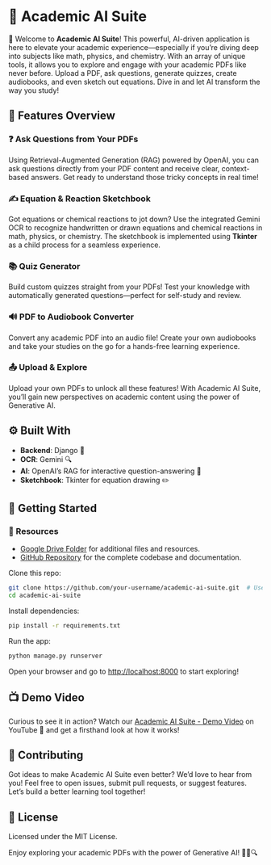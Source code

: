 # 📘 Academic AI Suite

🚀 Welcome to **Academic AI Suite**! This powerful, AI-driven application is here to elevate your academic experience—especially if you’re diving deep into subjects like math, physics, and chemistry. With an array of unique tools, it allows you to explore and engage with your academic PDFs like never before. Upload a PDF, ask questions, generate quizzes, create audiobooks, and even sketch out equations. Dive in and let AI transform the way you study!

## 🎉 Features Overview

### ❓ Ask Questions from Your PDFs
Using Retrieval-Augmented Generation (RAG) powered by OpenAI, you can ask questions directly from your PDF content and receive clear, context-based answers. Get ready to understand those tricky concepts in real time!

### ✍️ Equation & Reaction Sketchbook
Got equations or chemical reactions to jot down? Use the integrated Gemini OCR to recognize handwritten or drawn equations and chemical reactions in math, physics, or chemistry. The sketchbook is implemented using **Tkinter** as a child process for a seamless experience.

### 📚 Quiz Generator
Build custom quizzes straight from your PDFs! Test your knowledge with automatically generated questions—perfect for self-study and review.

### 🔊 PDF to Audiobook Converter
Convert any academic PDF into an audio file! Create your own audiobooks and take your studies on the go for a hands-free learning experience.

### 📤 Upload & Explore
Upload your own PDFs to unlock all these features! With Academic AI Suite, you’ll gain new perspectives on academic content using the power of Generative AI.

## ⚙️ Built With
- **Backend**: Django 🐍
- **OCR**: Gemini 🔍
- **AI**: OpenAI’s RAG for interactive question-answering 🤖
- **Sketchbook**: Tkinter for equation drawing ✏️

## 🚀 Getting Started

### 🔗 Resources
- [Google Drive Folder](https://drive.google.com/drive/folders/1dGYyOKPZSTcMYLHpUr57heVoE06tp20B?usp=drive_link) for additional files and resources.
- [GitHub Repository](https://github.com/your-username/academic-ai-suite) for the complete codebase and documentation.

Clone this repo:

```bash
git clone https://github.com/your-username/academic-ai-suite.git  # Use the GitHub link above to access the repository.
cd academic-ai-suite
```

Install dependencies:

```bash
pip install -r requirements.txt
```

Run the app:

```bash
python manage.py runserver
```

Open your browser and go to [http://localhost:8000](http://localhost:8000) to start exploring!

## 📺 Demo Video
Curious to see it in action? Watch our [Academic AI Suite - Demo Video](https://www.youtube.com/your-demo-link) on YouTube 🎥 and get a firsthand look at how it works!

## 🤝 Contributing
Got ideas to make Academic AI Suite even better? We’d love to hear from you! Feel free to open issues, submit pull requests, or suggest features. Let’s build a better learning tool together!

## 📄 License
Licensed under the MIT License.

Enjoy exploring your academic PDFs with the power of Generative AI! 🚀📘🔍
